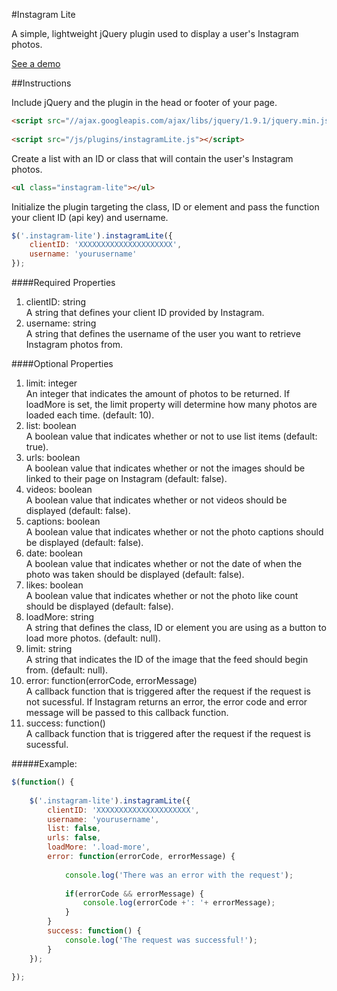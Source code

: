 #Instagram Lite

A simple, lightweight jQuery plugin used to display a user's Instagram photos.

<a href="http://michael-lynch.github.io/instagram-lite/" target="_blank">See a demo</a>

##Instructions

Include jQuery and the plugin in the head or footer of your page.

```html
<script src="//ajax.googleapis.com/ajax/libs/jquery/1.9.1/jquery.min.js"></script>
    
<script src="/js/plugins/instagramLite.js"></script>
```
    
Create a list with an ID or class that will contain the user's Instagram photos.

```html
<ul class="instagram-lite"></ul>
```
    
Initialize the plugin targeting the class, ID or element and pass the function your client ID (api key) and username. 

```js
$('.instagram-lite').instagramLite({
	clientID: 'XXXXXXXXXXXXXXXXXXXXX',
	username: 'yourusername'
});
```

####Required Properties

<ol>

<li>
clientID: string
<br />A string that defines your client ID provided by Instagram.
</li>

<li>username: string
<br />A string that defines the username of the user you want to retrieve Instagram photos from. 
</li>

</ol>
	
####Optional Properties

<ol>

<li>limit: integer
<br />An integer that indicates the amount of photos to be returned. If loadMore is set, the limit property will determine how many photos are loaded each time. (default: 10).
</li>

<li>list: boolean
<br />A boolean value that indicates whether or not to use list items (default: true).
</li>

<li>urls: boolean
<br />A boolean value that indicates whether or not the images should be linked to their page on Instagram (default: false).
</li>

<li>videos: boolean
<br />A boolean value that indicates whether or not videos should be displayed (default: false).
</li>

<li>captions: boolean
<br />A boolean value that indicates whether or not the photo captions should be displayed (default: false).
</li>

<li>date: boolean
<br />A boolean value that indicates whether or not the date of when the photo was taken should be displayed (default: false).
</li>

<li>likes: boolean
<br />A boolean value that indicates whether or not the photo like count should be displayed (default: false).
</li>

<li>loadMore: string
<br />A string that defines the class, ID or element you are using as a button to load more photos. (default: null).
</li>

<li>limit: string
<br />A string that indicates the ID of the image that the feed should begin from. (default: null).
</li>

<li>error: function(errorCode, errorMessage)
<br />A callback function that is triggered after the request if the request is not sucessful. If Instagram returns an error, the error code and error message will be passed to this callback function.
</li>

<li>success: function()
<br />A callback function that is triggered after the request if the request is sucessful.
</li>

</ol>

#####Example:

```js
$(function() {
	
	$('.instagram-lite').instagramLite({
		clientID: 'XXXXXXXXXXXXXXXXXXXXX',
		username: 'yourusername',
		list: false,
		urls: false,
		loadMore: '.load-more',
		error: function(errorCode, errorMessage) {
		
			console.log('There was an error with the request');
			
			if(errorCode && errorMessage) {
				console.log(errorCode +': '+ errorMessage);
			}
		}
		success: function() {
			console.log('The request was successful!');
		}
	});
		
});
```		